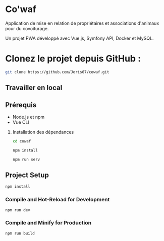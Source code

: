 # Co'waf

Application de mise en relation de propriétaires et associations d'animaux pour du covoiturage.

Un projet PWA développé avec Vue.js, Symfony API, Docker et MySQL.

# Clonez le projet depuis GitHub :

   ```bash
   git clone https://github.com/Joris07/cowaf.git
   ```

## Travailler en local

## Prérequis

- Node.js et npm
- Vue CLI

1. Installation des dépendances
    ```bash
    cd cowaf

    npm install

    npm run serv
    ```
    
## Project Setup

```sh
npm install
```

### Compile and Hot-Reload for Development

```sh
npm run dev
```

### Compile and Minify for Production

```sh
npm run build
```
